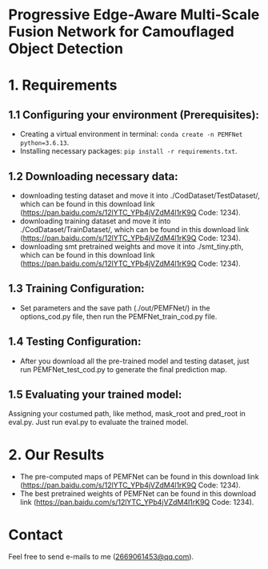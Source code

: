 # Progressive Edge-Aware Multi-Scale Fusion Network for Camouflaged Object Detection

# 1. Requirements
## 1.1 Configuring your environment (Prerequisites):
- Creating a virtual environment in terminal: `conda create -n PEMFNet python=3.6.13`.
- Installing necessary packages: `pip install -r requirements.txt`.

## 1.2 Downloading necessary data:
- downloading testing dataset and move it into ./CodDataset/TestDataset/, which can be found in this download link (https://pan.baidu.com/s/12lYTC_YPb4jVZdM4l1rK9Q  Code: 1234).
- downloading training dataset and move it into ./CodDataset/TrainDataset/, which can be found in this download link (https://pan.baidu.com/s/12lYTC_YPb4jVZdM4l1rK9Q  Code: 1234).
- downloading smt pretrained weights and move it into ./smt_tiny.pth, which can be found in this download link (https://pan.baidu.com/s/12lYTC_YPb4jVZdM4l1rK9Q  Code: 1234).

## 1.3 Training Configuration:
- Set parameters and the save path (./out/PEMFNet/) in the options_cod.py file, then run the PEMFNet_train_cod.py file.

## 1.4 Testing Configuration:
- After you download all the pre-trained model and testing dataset, just run PEMFNet_test_cod.py to generate the final prediction map.

## 1.5 Evaluating your trained model:
Assigning your costumed path, like method, mask_root and pred_root in eval.py. Just run eval.py to evaluate the trained model.

# 2. Our Results
- The pre-computed maps of PEMFNet can be found in this download link (https://pan.baidu.com/s/12lYTC_YPb4jVZdM4l1rK9Q  Code: 1234).
- The best pretrained weights of PEMFNet can be found in this download link (https://pan.baidu.com/s/12lYTC_YPb4jVZdM4l1rK9Q  Code: 1234).


# Contact
Feel free to send e-mails to me (2669061453@qq.com).<br>


